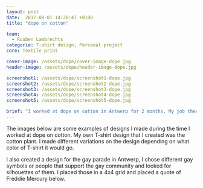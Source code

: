 ```yaml
---
layout: post
date:  2017-08-01 14:28:47 +0100
title: "dope on cotton"

team:
  - Ruuben Lambrechts
categorie: T-shirt design, Personal project
core: Textile print

cover-image: /assets/dope/cover-image-dope.jpg
header-image: /assets/dope/header-image-dope.jpg

screenshot1: /assets/dope/screenshot1-dope.jpg
screenshot2: /assets/dope/screenshot2-dope.jpg
screenshot3: /assets/dope/screenshot3-dope.jpg
screenshot4: /assets/dope/screenshot4-dope.jpg
screenshot5: /assets/dope/screenshot5-dope.jpg

brief: "I worked at dope on cotton in Antwerp for 2 months. My job there was to make T-shirt designs for clients and for in the store. I also had the possibility to create my own design during the time I worked there. I also had to print the T-shirts and work in the shop."
---
```

The images below are some examples of designs I made during the time I worked at dope on cotton. My own T-shirt design that I created was the cotton plant. I made different variations on the design depending on what color of T-shirt it would go.

I also created a design for the gay parade in Antwerp, I chose different gay symbols or people that support the gay community and looked for silhouettes of them. I placed those in a 4x4 grid and placed a quote of Freddie Mercury below.

